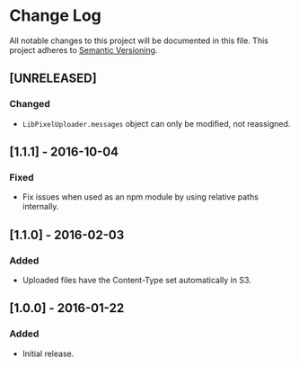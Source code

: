# Change Log
All notable changes to this project will be documented in this file.
This project adheres to [Semantic Versioning](http://semver.org/).

## [UNRELEASED]
### Changed
- `LibPixelUploader.messages` object can only be modified, not reassigned.

## [1.1.1] - 2016-10-04
### Fixed
- Fix issues when used as an npm module by using relative paths internally.

## [1.1.0] - 2016-02-03
### Added
- Uploaded files have the Content-Type set automatically in S3.

## [1.0.0] - 2016-01-22
### Added
- Initial release.
